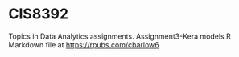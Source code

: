 # CIS8392 
Topics in Data Analytics assignments.
Assignment3-Kera models R Markdown file at https://rpubs.com/cbarlow6

